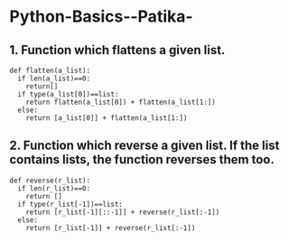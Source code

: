 # Python-Basics--Patika-
## 1. Function which flattens a given list.
```
def flatten(a_list):
  if len(a_list)==0:  
    return[]
  if type(a_list[0])==list:  
    return flatten(a_list[0]) + flatten(a_list[1:])
  else:  
    return [a_list[0]] + flatten(a_list[1:])
```
## 2. Function which reverse a given list. If the list contains lists, the function reverses them too.
```
def reverse(r_list):
  if len(r_list)==0:
    return []
  if type(r_list[-1])==list:
    return [r_list[-1][::-1]] + reverse(r_list[:-1])
  else:
    return [r_list[-1]] + reverse(r_list[:-1])
```
